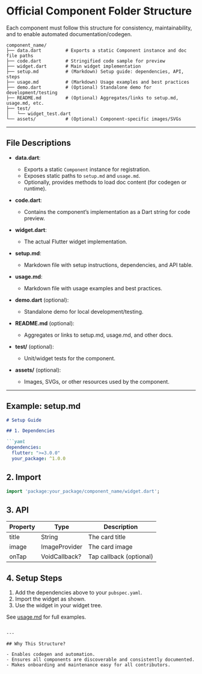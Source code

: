 # Official Component Folder Structure

Each component must follow this structure for consistency, maintainability, and to enable automated documentation/codegen.

```
component_name/
├── data.dart         # Exports a static Component instance and doc file paths
├── code.dart         # Stringified code sample for preview
├── widget.dart       # Main widget implementation
├── setup.md          # (Markdown) Setup guide: dependencies, API, steps
├── usage.md          # (Markdown) Usage examples and best practices
├── demo.dart         # (Optional) Standalone demo for development/testing
├── README.md         # (Optional) Aggregates/links to setup.md, usage.md, etc.
├── test/
│   └── widget_test.dart
└── assets/           # (Optional) Component-specific images/SVGs
```

---

## File Descriptions

- **data.dart**:  
  - Exports a static `Component` instance for registration.
  - Exposes static paths to `setup.md` and `usage.md`.
  - Optionally, provides methods to load doc content (for codegen or runtime).

- **code.dart**:  
  - Contains the component’s implementation as a Dart string for code preview.

- **widget.dart**:  
  - The actual Flutter widget implementation.

- **setup.md**:  
  - Markdown file with setup instructions, dependencies, and API table.

- **usage.md**:  
  - Markdown file with usage examples and best practices.

- **demo.dart** (optional):  
  - Standalone demo for local development/testing.

- **README.md** (optional):  
  - Aggregates or links to setup.md, usage.md, and other docs.

- **test/** (optional):  
  - Unit/widget tests for the component.

- **assets/** (optional):  
  - Images, SVGs, or other resources used by the component.

---

## Example: setup.md

```markdown
# Setup Guide

## 1. Dependencies

```yaml
dependencies:
  flutter: ">=3.0.0"
  your_package: ^1.0.0
```

## 2. Import

```dart
import 'package:your_package/component_name/widget.dart';
```

## 3. API

| Property | Type           | Description                |
|----------|----------------|----------------------------|
| title    | String         | The card title             |
| image    | ImageProvider  | The card image             |
| onTap    | VoidCallback?  | Tap callback (optional)    |

## 4. Setup Steps

1. Add the dependencies above to your `pubspec.yaml`.
2. Import the widget as shown.
3. Use the widget in your widget tree.

See [usage.md](usage.md) for full examples.
```

---

## Why This Structure?

- Enables codegen and automation.
- Ensures all components are discoverable and consistently documented.
- Makes onboarding and maintenance easy for all contributors. 